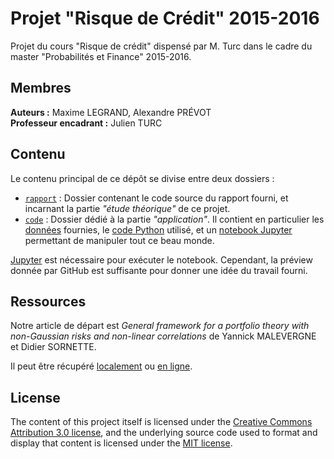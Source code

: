 # Projet "Risque de Crédit" 2015-2016

Projet du cours "Risque de crédit" dispensé par M. Turc dans le cadre du master "Probabilités et Finance" 2015-2016.

## Membres

**Auteurs :** Maxime LEGRAND, Alexandre PRÉVOT  
**Professeur encadrant :** Julien TURC

## Contenu

Le contenu principal de ce dépôt se divise entre deux dossiers :

 - [`rapport`](report) : Dossier contenant le code source du rapport fourni, et incarnant la partie _"étude théorique"_ de ce projet.
 - [`code`](code) : Dossier dédié à la partie _"application"_. Il contient en particulier les [données](code/data) fournies, le [code Python](code/src) utilisé, et un [notebook Jupyter](code/main.ipynb) permettant de manipuler tout ce beau monde.
 
[Jupyter](http://jupyter.org/) est nécessaire pour exécuter le notebook. Cependant, la préview donnée par GitHub est suffisante pour donner une idée du travail fourni.

## Ressources

Notre article de départ est _General framework for a portfolio theory with non-Gaussian
risks and non-linear correlations_ de Yannick MALEVERGNE et Didier SORNETTE.

Il peut être récupéré [localement](refs/article.pdf) ou [en ligne](https://arxiv.org/pdf/cond-mat/0103020.pdf).

## License

The content of this project itself is licensed under the [Creative Commons Attribution 3.0 license](http://creativecommons.org/licenses/by/3.0/us/deed.en_US), and the underlying source code used to format and display that content is licensed under the [MIT license](http://opensource.org/licenses/mit-license.php).